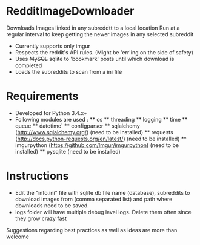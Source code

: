 # RedditImageDownloader
Downloads Images linked in any subreddtt to a local location
Run at a regular interval to keep getting the newer images in any selected subreddit 
* Currently supports only imgur
* Respects the reddit's API rules. (Might be 'err'ing on the side of safety)
* Uses ~~MySQL~~ sqlite to 'bookmark' posts until which download is completed
* Loads the subreddits to scan from a ini file
# Requirements
* Developed for Python 3.4.x+
* Following modules are used :
    ** os
    ** threading
    ** logging
    ** time
    ** queue
    ** datetime`
    ** configparser
    ** sqlalchemy (http://www.sqlalchemy.org/) (need to be installed)
    ** requests (http://docs.python-requests.org/en/latest/) (need to be installed)
    ** imgurpython (https://github.com/Imgur/imgurpython) (need to be installed)
    ** pysqlite (need to be installed)

# Instructions
* Edit the "info.ini" file with sqlite db file name (database), subreddits to download images from (comma separated list) and path where downloads need to be saved.
* logs folder will have multiple debug level logs. Delete them often since they grow crazy fast

Suggestions regarding best practices as well as ideas are more than welcome